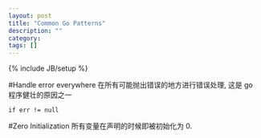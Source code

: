 ```yaml
---
layout: post
title: "Common Go Patterns"
description: ""
category: 
tags: []
---
```

{% include JB/setup %}

#Handle error everywhere
在所有可能抛出错误的地方进行错误处理, 这是 go 程序健壮的原因之一
	
	if err != null
#Zero Initialization
所有变量在声明的时候即被初始化为 0.